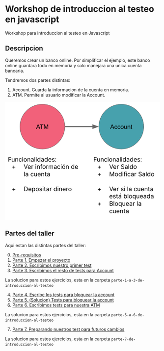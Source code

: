 # Workshop de introduccion al testeo en javascript
Workshop para introduccion al testeo en Javascript

## Descripcion
Queremos crear un banco online. Por simplificar el ejemplo, este banco online guardara todo en memoria y solo manejara una unica cuenta bancaria.

Tendremos dos partes distintas:
 1. Account. Guarda la informacion de la cuenta en memoria.
 2. ATM. Permite al usuario modificar la Account.

![Requisitos de nuestra aplicacion](./img/requisito.png)

## Partes del taller

Aqui estan las distintas partes del taller:

0. [Pre-requisitos](./docs/prerequisites.md)
1. [Parte 1. Empezar el proyecto](./docs/parte-1.md)
2. [Parte 2. Escribimos nuestro primer test](./docs/parte-2.md)
3. [Parte 3. Escribimos el resto de tests para Account](./docs/parte-3.md)

La solucion para estos ejercicios, esta en la carpeta `parte-1-a-3-de-introduccion-al-testeo`

4. [Parte 4. Escribe los tests para bloquear la account](./docs/parte-4.md)
5. [Parte 5. (Solucion) Tests para bloquear la account](./docs/parte-5.md)
6. [Parte 6. Escribimos tests para nuestra ATM](./docs/parte-6.md)

La solucion para estos ejercicios, esta en la carpeta `parte-5-a-6-de-introduccion-al-testeo`

7. [Parte 7. Preparando nuestros test para futuros cambios](./docs/parte-7.md)

La solucion para estos ejercicios, esta en la carpeta `parte-7-de-introduccion-al-testeo`


